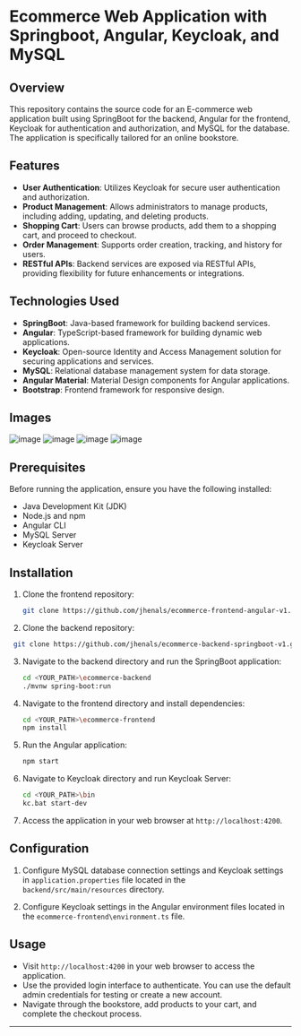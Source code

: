 # Ecommerce Web Application with Springboot, Angular, Keycloak, and MySQL

## Overview

This repository contains the source code for an E-commerce web application built using SpringBoot for the backend, Angular for the frontend, Keycloak for authentication and authorization, and MySQL for the database. The application is specifically tailored for an online bookstore.

## Features

- **User Authentication**: Utilizes Keycloak for secure user authentication and authorization.
- **Product Management**: Allows administrators to manage products, including adding, updating, and deleting products.
- **Shopping Cart**: Users can browse products, add them to a shopping cart, and proceed to checkout.
- **Order Management**: Supports order creation, tracking, and history for users.
- **RESTful APIs**: Backend services are exposed via RESTful APIs, providing flexibility for future enhancements or integrations.

## Technologies Used

- **SpringBoot**: Java-based framework for building backend services.
- **Angular**: TypeScript-based framework for building dynamic web applications.
- **Keycloak**: Open-source Identity and Access Management solution for securing applications and services.
- **MySQL**: Relational database management system for data storage.
- **Angular Material**: Material Design components for Angular applications.
- **Bootstrap**: Frontend framework for responsive design.

## Images
![image](https://github.com/jhenals/ecommerce-frontend-angular-v1/assets/77573528/4d7a522e-fab8-4e7f-be54-d776a9b426fc)
![image](https://github.com/jhenals/ecommerce-frontend-angular-v1/assets/77573528/74a06461-9da8-496d-848f-3f22765bfb4b)
![image](https://github.com/jhenals/ecommerce-frontend-angular-v1/assets/77573528/e0205707-6aaa-4757-b672-cd4783937d90)
![image](https://github.com/jhenals/ecommerce-frontend-angular-v1/assets/77573528/44fcf2b1-55e6-4d57-a4c4-a9ffc23fad52)



## Prerequisites

Before running the application, ensure you have the following installed:

- Java Development Kit (JDK)
- Node.js and npm
- Angular CLI
- MySQL Server
- Keycloak Server

## Installation

1. Clone the frontend repository:

   ```bash
   git clone https://github.com/jhenals/ecommerce-frontend-angular-v1.git
   ```

2. Clone the backend repository:

  ```bash
   git clone https://github.com/jhenals/ecommerce-backend-springboot-v1.git
   ```

3. Navigate to the backend directory and run the SpringBoot application:

   ```bash
   cd <YOUR_PATH>\ecommerce-backend
   ./mvnw spring-boot:run
   ```

4. Navigate to the frontend directory and install dependencies:

   ```bash
   cd <YOUR_PATH>\ecommerce-frontend
   npm install
   ```

5. Run the Angular application:

   ```bash
   npm start
   ```

6. Navigate to Keycloak directory and run Keycloak Server:

   ```bash
   cd <YOUR_PATH>\bin
   kc.bat start-dev
   ```

7. Access the application in your web browser at `http://localhost:4200`.

## Configuration

1. Configure MySQL database connection settings and Keycloak settings in `application.properties` file located in the `backend/src/main/resources` directory.

2. Configure Keycloak settings in the Angular environment files located in the `ecommerce-frontend\environment.ts` file.

## Usage

- Visit `http://localhost:4200` in your web browser to access the application.
- Use the provided login interface to authenticate. You can use the default admin credentials for testing or create a new account.
- Navigate through the bookstore, add products to your cart, and complete the checkout process.
---


